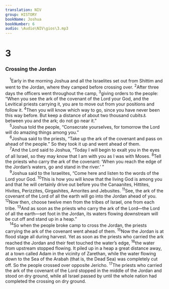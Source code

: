 ```yaml
---
translation: NIV
group: HISTORY
bookName: Joshua 
bookNumber: 6
audio: \Audio\NIV\gios\3.mp3
---
```


<div class="title"><h1>3</h1><h3>Crossing the Jordan </h3></div>
<span class="verse gios_3_1"> <sup>1</sup>Early in the morning Joshua and all the Israelites set out from Shittim and went to the Jordan, where they camped before crossing over. </span>
<span class="verse gios_3_2"><sup>2</sup>After three days the officers went throughout the camp, </span>
<span class="verse gios_3_3"><sup>3</sup>giving orders to the people: “When you see the ark of the covenant of the Lord your God, and the Levitical priests carrying it, you are to move out from your positions and follow it. </span>
<span class="verse gios_3_4"><sup>4</sup>Then you will know which way to go, since you have never been this way before. But keep a distance of about two thousand cubits<a data-toggle="tooltip" data-placement="bottom" title="That is, about 3,000 feet or about 900 meters">⚓</a> between you and the ark; do not go near it.” <br/></span>
<span class="verse gios_3_5"> <sup>5</sup>Joshua told the people, “Consecrate yourselves, for tomorrow the Lord will do amazing things among you.” <br/></span>
<span class="verse gios_3_6"> <sup>6</sup>Joshua said to the priests, “Take up the ark of the covenant and pass on ahead of the people.” So they took it up and went ahead of them. <br/></span>
<span class="verse gios_3_7"> <sup>7</sup>And the Lord said to Joshua, “Today I will begin to exalt you in the eyes of all Israel, so they may know that I am with you as I was with Moses. </span>
<span class="verse gios_3_8"><sup>8</sup>Tell the priests who carry the ark of the covenant: ‘When you reach the edge of the Jordan’s waters, go and stand in the river.’ ” <br/></span>
<span class="verse gios_3_9"> <sup>9</sup>Joshua said to the Israelites, “Come here and listen to the words of the Lord your God. </span>
<span class="verse gios_3_10"><sup>10</sup>This is how you will know that the living God is among you and that he will certainly drive out before you the Canaanites, Hittites, Hivites, Perizzites, Girgashites, Amorites and Jebusites. </span>
<span class="verse gios_3_11"><sup>11</sup>See, the ark of the covenant of the Lord of all the earth will go into the Jordan ahead of you. </span>
<span class="verse gios_3_12"><sup>12</sup>Now then, choose twelve men from the tribes of Israel, one from each tribe. </span>
<span class="verse gios_3_13"><sup>13</sup>And as soon as the priests who carry the ark of the Lord—the Lord of all the earth—set foot in the Jordan, its waters flowing downstream will be cut off and stand up in a heap.” <br/></span>
<span class="verse gios_3_14"> <sup>14</sup>So when the people broke camp to cross the Jordan, the priests carrying the ark of the covenant went ahead of them. </span>
<span class="verse gios_3_15"><sup>15</sup>Now the Jordan is at flood stage all during harvest. Yet as soon as the priests who carried the ark reached the Jordan and their feet touched the water’s edge, </span>
<span class="verse gios_3_16"><sup>16</sup>the water from upstream stopped flowing. It piled up in a heap a great distance away, at a town called Adam in the vicinity of Zarethan, while the water flowing down to the Sea of the Arabah (that is, the Dead Sea) was completely cut off. So the people crossed over opposite Jericho. </span>
<span class="verse gios_3_17"><sup>17</sup>The priests who carried the ark of the covenant of the Lord stopped in the middle of the Jordan and stood on dry ground, while all Israel passed by until the whole nation had completed the crossing on dry ground. <br/></span>

